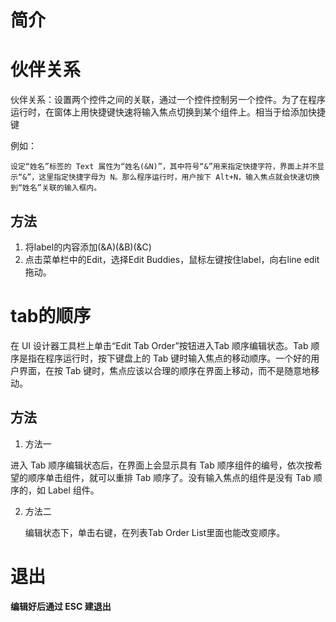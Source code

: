 # 简介



# 伙伴关系

伙伴关系：设置两个控件之间的关联，通过一个控件控制另一个控件。为了在程序运行时，在窗体上用快捷键快速将输入焦点切换到某个组件上。相当于给添加快捷键

例如：

```
设定“姓名”标签的 Text 属性为“姓名(&N)”，其中符号“&”用来指定快捷字符，界面上并不显示“&”，这里指定快捷字母为 N。那么程序运行时，用户按下 Alt+N，输入焦点就会快速切换到“姓名”关联的输入框内。
```

## 方法

1. 将label的内容添加(&A)(&B)(&C)
2. 点击菜单栏中的Edit，选择Edit Buddies，鼠标左键按住label，向右line edit拖动。

# tab的顺序

在 UI 设计器工具栏上单击“Edit Tab Order”按钮进入Tab 顺序编辑状态。Tab 顺序是指在程序运行时，按下键盘上的 Tab 键时输入焦点的移动顺序。一个好的用户界面，在按 Tab 键时，焦点应该以合理的顺序在界面上移动，而不是随意地移动。

## 方法

1. 方法一

进入 Tab 顺序编辑状态后，在界面上会显示具有 Tab 顺序组件的编号，依次按希望的顺序单击组件，就可以重排 Tab 顺序了。没有输入焦点的组件是没有 Tab 顺序的，如 Label 组件。

2. 方法二

   编辑状态下，单击右键，在列表Tab Order List里面也能改变顺序。



# 退出

**编辑好后通过 ESC 建退出**